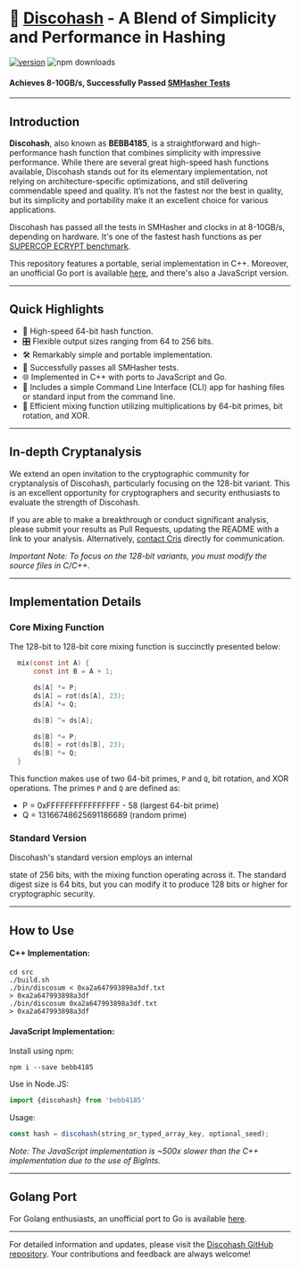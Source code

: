 # 🚀 [Discohash](https://github.com/dosyago/discohash) - A Blend of Simplicity and Performance in Hashing

[![version](https://img.shields.io/npm/v/bebb4185.svg?label=&color=0080FF)](https://github.com/cris691/discohash/releases/latest) ![npm downloads](https://img.shields.io/npm/dt/bebb4185)

#### **Achieves 8-10GB/s, Successfully Passed [SMHasher Tests](https://github.com/rurban/smhasher/blob/master/doc/BEBB4185.txt)**

---

## Introduction

**Discohash**, also known as **BEBB4185**, is a straightforward and high-performance hash function that combines simplicity with impressive performance. While there are several great high-speed hash functions available, Discohash stands out for its elementary implementation, not relying on architecture-specific optimizations, and still delivering commendable speed and quality. It’s not the fastest nor the best in quality, but its simplicity and portability make it an excellent choice for various applications.

Discohash has passed all the tests in SMHasher and clocks in at 8-10GB/s, depending on hardware. It's one of the fastest hash functions as per [SUPERCOP ECRYPT benchmark](https://bench.cr.yp.to/impl-hash/bebb4185.html).

This repository features a portable, serial implementation in C++. Moreover, an unofficial Go port is available [here](https://github.com/dgryski/go-disco), and there's also a JavaScript version.

---

## Quick Highlights

- 🚀 High-speed 64-bit hash function.
- 🎛 Flexible output sizes ranging from 64 to 256 bits.
- 🛠 Remarkably simple and portable implementation.
- 🧪 Successfully passes all SMHasher tests.
- 🌐 Implemented in C++ with ports to JavaScript and Go.
- 🔧 Includes a simple Command Line Interface (CLI) app for hashing files or standard input from the command line.
- 🔄 Efficient mixing function utilizing multiplications by 64-bit primes, bit rotation, and XOR.

---

## In-depth Cryptanalysis

We extend an open invitation to the cryptographic community for cryptanalysis of Discohash, particularly focusing on the 128-bit variant. This is an excellent opportunity for cryptographers and security enthusiasts to evaluate the strength of Discohash.

If you are able to make a breakthrough or conduct significant analysis, please submit your results as Pull Requests, updating the README with a link to your analysis. Alternatively, [contact Cris](mailto:cris@dosycorp.com) directly for communication.

*Important Note: To focus on the 128-bit variants, you must modify the source files in C/C++.*

---

## Implementation Details

### Core Mixing Function

The 128-bit to 128-bit core mixing function is succinctly presented below:

```c
  mix(const int A) {
      const int B = A + 1;

      ds[A] *= P;
      ds[A] = rot(ds[A], 23);
      ds[A] *= Q;

      ds[B] ^= ds[A];

      ds[B] *= P;
      ds[B] = rot(ds[B], 23);
      ds[B] *= Q;
  }
```

This function makes use of two 64-bit primes, `P` and `Q`, bit rotation, and XOR operations. The primes `P` and `Q` are defined as:

- P = 0xFFFFFFFFFFFFFFFF - 58 (largest 64-bit prime)
- Q = 13166748625691186689 (random prime)

### Standard Version

Discohash's standard version employs an internal

 state of 256 bits, with the mixing function operating across it. The standard digest size is 64 bits, but you can modify it to produce 128 bits or higher for cryptographic security.

---

## How to Use

#### C++ Implementation:

```console
cd src
./build.sh
./bin/discosum < 0xa2a647993898a3df.txt
> 0xa2a647993898a3df
./bin/discosum 0xa2a647993898a3df.txt
> 0xa2a647993898a3df
```

#### JavaScript Implementation:

Install using npm:

```console
npm i --save bebb4185
```

Use in Node.JS:

```javascript
import {discohash} from 'bebb4185'
```

Usage:

```javascript
const hash = discohash(string_or_typed_array_key, optional_seed);
```

*Note: The JavaScript implementation is ~500x slower than the C++ implementation due to the use of BigInts.*

---

## Golang Port

For Golang enthusiasts, an unofficial port to Go is available [here](https://github.com/dgryski/go-disco).

---

For detailed information and updates, please visit the [Discohash GitHub repository](https://github.com/cris691/discohash). Your contributions and feedback are always welcome!
